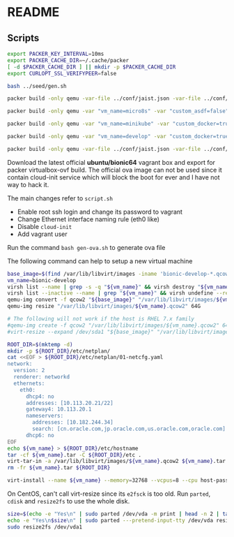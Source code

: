 # README

## Scripts

```bash
export PACKER_KEY_INTERVAL=10ms
export PACKER_CACHE_DIR=~/.cache/packer
[ -d $PACKER_CACHE_DIR ] || mkdir -p $PACKER_CACHE_DIR
export CURLOPT_SSL_VERIFYPEER=false

bash ../seed/gen.sh
```

```bash
packer build -only qemu -var-file ../conf/jaist.json -var-file ../conf/proxy.json -var-file ../conf/ubuntu-1804.json ubuntu.json

packer build -only qemu -var "vm_name=micro8s" -var "custom_asdf=false" -var "custom_docker=true" -var-file ../conf/jaist.json -var-file ../conf/proxy.json -var-file ../conf/ubuntu-1804.json ubuntu.json

packer build -only qemu -var "vm_name=minikube" -var "custom_docker=true" -var-file ../conf/jaist.json -var-file ../conf/proxy.json -var-file ../conf/ubuntu-1804.json ubuntu.json

packer build -only qemu -var "vm_name=develop" -var "custom_docker=true" -var "custom_java=true" -var "custom_nvm=true" -var-file ../conf/jaist.json -var-file ../conf/proxy.json -var-file ../conf/ubuntu-1804.json ubuntu.json

packer build -only qemu -var-file ../conf/jaist.json -var-file ../conf/proxy.json -var-file ../conf/ubuntu-1804-i386.json ubuntu.json
```

Download the latest official **ubuntu/bionic64** vagrant box and export for packer virtualbox-ovf build.
The official ova image can not be used since it contain cloud-init service which will block the boot for ever and I have not way to hack it.

The main changes refer to `script.sh`

- Enable root ssh login and change its password to vagrant
- Change Ethernet interface naming rule (eth0 like)
- Disable `cloud-init`
- Add vagrant user

Run the command `bash gen-ova.sh` to generate ova file

The following command can help to setup a new virtual machine

```bash
base_image=$(find /var/lib/libvirt/images -iname 'bionic-develop-*.qcow2c' -printf "%T@ %p\n" | sort -r | head -1 | cut -d' ' -f2)
vm_name=bionic-develop
virsh list --name | grep -s -q "${vm_name}" && virsh destroy "${vm_name}"
virsh list --inactive --name | grep "${vm_name}" && virsh undefine --remove-all-storage "${vm_name}"
qemu-img convert -f qcow2 "${base_image}" "/var/lib/libvirt/images/${vm_name}.qcow2"
qemu-img resize "/var/lib/libvirt/images/${vm_name}.qcow2" 64G

# The following will not work if the host is RHEL 7.x family
#qemu-img create -f qcow2 "/var/lib/libvirt/images/${vm_name}.qcow2" 64G
#virt-resize --expand /dev/sda1 "${base_image}" "/var/lib/libvirt/images/${vm_name}.qcow2"

ROOT_DIR=$(mktemp -d)
mkdir -p ${ROOT_DIR}/etc/netplan/
cat <<EOF > ${ROOT_DIR}/etc/netplan/01-netcfg.yaml
network:
  version: 2
  renderer: networkd
  ethernets:
    eth0:
      dhcp4: no
      addresses: [10.113.20.21/22]
      gateway4: 10.113.20.1
      nameservers:
        addresses: [10.182.244.34]
        search: [cn.oracle.com,jp.oracle.com,us.oracle.com,oracle.com]
      dhcp6: no
EOF
echo ${vm_name} > ${ROOT_DIR}/etc/hostname
tar -cf ${vm_name}.tar -C ${ROOT_DIR}/etc .
virt-tar-in -a /var/lib/libvirt/images/${vm_name}.qcow2 ${vm_name}.tar /etc
rm -fr ${vm_name}.tar ${ROOT_DIR}

virt-install --name ${vm_name} --memory=32768 --vcpus=8 --cpu host-passthrough --disk /var/lib/libvirt/images/${vm_name}.qcow2 --os-variant ubuntu18.04 --network bridge=ovsbr0-506,model=virtio,virtualport_type=openvswitch --noautoconsole --import
```

On CentOS, can't call virt-resize since its `e2fsck` is too old. Run `parted`, `cdisk` and `resize2fs` to use the whole disk.

```bash
size=$(echo -e "Yes\n" | sudo parted /dev/vda -m print | head -n 2 | tail -n 1 | cut -d ':' -f 2)
echo -e "Yes\n$size\n" | sudo parted ---pretend-input-tty /dev/vda resizepart 1
sudo resize2fs /dev/vda1
```
